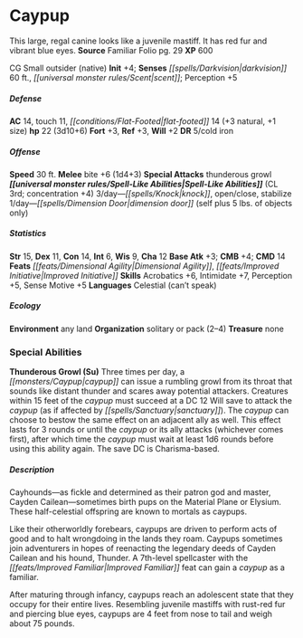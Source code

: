 ﻿---
cssclass: [monsters]
title1: Caypup
desc_short: This large, regal canine looks like a juvenile mastiff. It has red fur
  and vibrant blue eyes.
title2: Caypup
CR: 2
sources:
- name: Familiar Folio
  page: 29
  link: http://paizo.com/products/btpy98d3?Pathfinder-Player-Companion-Familiar-Folio
XP: 600
alignment: CG
size: Small
type: outsider
subtypes:
- native
initiative:
  bonus: 4
senses:
  darkvision: 60
  scent: true
AC:
  AC: 14
  touch: 11
  flat_footed: 14
  components:
    natural: 3
    size: 1
HP:
  HP: 22
  long: 3d10+6
saves:
  fort: 3
  ref: 3
  will: 2
DR:
- amount: 5
  weakness: cold iron
speeds:
  base: 30
attacks:
  melee:
  - - text: bite +6 (1d4+3)
      entries:
      - - damage: 1d4+3
      attack: bite
      bonus:
      - 6
  special:
  - thunderous growl
spell_like_abilities:
  entries:
  - name: knock
    source: default
    freq: 3/day
  - name: open/close
    source: default
    freq: 3/day
  - name: stabilize
    source: default
    freq: 3/day
  - name: dimension door
    source: default
    freq: 1/day
    other: self plus 5 lbs. of objects only
  sources:
  - name: default
    CL: 3
    concentration: 4
ability_scores:
  STR: 15
  DEX: 11
  CON: 14
  INT: 6
  WIS: 9
  CHA: 12
BAB: 3
CMB: 4
CMD: 14
feats:
- superscripts:
  - UC
  name: Dimensional Agility
- name: Improved Initiative
skills:
  Acrobatics: 6
  Intimidate: 7
  Perception: 5
  Sense Motive: 5
languages:
- Celestial (can't speak)
ecology:
  environment: any land
  organization: solitary or pack (2-4)
  treasure_type: none
special_abilities:
  Thunderous Growl (Su): Three times per day, a caypup can issue a rumbling growl
    from its throat that sounds like distant thunder and scares away potential attackers.
    Creatures within 15 feet of the caypup must succeed at a DC 12 Will save to attack
    the caypup (as if affected by sanctuary). The caypup can choose to bestow the
    same effect on an adjacent ally as well. This effect lasts for 3 rounds or until
    the caypup or its ally attacks (whichever comes first), after which time the caypup
    must wait at least 1d6 rounds before using this ability again. The save DC is
    Charisma-based.
desc_long: |-
  Cayhounds-as fickle and determined as their patron god and master, Cayden Cailean-sometimes birth pups on the Material Plane or Elysium. These half-celestial offspring are known to mortals as caypups.

   Like their otherworldly forebears, caypups are driven to perform acts of good and to halt wrongdoing in the lands they roam. Caypups sometimes join adventurers in hopes of reenacting the legendary deeds of Cayden Cailean and his hound, Thunder. A 7th-level spellcaster with the Improved Familiar feat can gain a caypup as a familiar.

   After maturing through infancy, caypups reach an adolescent state that they occupy for their entire lives. Resembling juvenile mastiffs with rust-red fur and piercing blue eyes, caypups are 4 feet from nose to tail and weigh about 75 pounds.

---

# Caypup
This large, regal canine looks like a juvenile mastiff. It has red fur and vibrant blue eyes.
**Source** Familiar Folio pg. 29
**XP** 600

CG Small outsider (native)
**Init** +4; **Senses** _[[spells/Darkvision|darkvision]]_ 60 ft., _[[universal monster rules/Scent|scent]]_; Perception +5

##### Defense

**AC** 14, touch 11, _[[conditions/Flat-Footed|flat-footed]]_ 14 (+3 natural, +1 size)
**hp** 22 (3d10+6)
**Fort** +3, **Ref** +3, **Will** +2
**DR** 5/cold iron

##### Offense
**Speed** 30 ft.
**Melee** bite +6 (1d4+3)
**Special Attacks** thunderous growl
**_[[universal monster rules/Spell-Like Abilities|Spell-Like Abilities]]_** (CL 3rd; concentration +4)
3/day—_[[spells/Knock|knock]]_, open/close, stabilize
1/day—_[[spells/Dimension Door|dimension door]]_ (self plus 5 lbs. of objects only)

##### Statistics
**Str** 15, **Dex** 11, **Con** 14, **Int** 6, **Wis** 9, **Cha** 12
**Base Atk** +3; **CMB** +4; **CMD** 14
**Feats** _[[feats/Dimensional Agility|Dimensional Agility]]_, _[[feats/Improved Initiative|Improved Initiative]]_
**Skills** Acrobatics +6, Intimidate +7, Perception +5, Sense Motive +5
**Languages** Celestial (can’t speak)

##### Ecology

**Environment** any land
**Organization** solitary or pack (2–4)
**Treasure** none

### Special Abilities

**Thunderous Growl (Su)** Three times per day, a _[[monsters/Caypup|caypup]]_ can issue a rumbling growl from its throat that sounds like distant thunder and scares away potential attackers. Creatures within 15 feet of the _caypup_ must succeed at a DC 12 Will save to attack the _caypup_ (as if affected by _[[spells/Sanctuary|sanctuary]]_). The _caypup_ can choose to bestow the same effect on an adjacent ally as well. This effect lasts for 3 rounds or until the _caypup_ or its ally attacks (whichever comes first), after which time the _caypup_ must wait at least 1d6 rounds before using this ability again. The save DC is Charisma-based.

##### Description

Cayhounds—as fickle and determined as their patron god and master, Cayden Cailean—sometimes birth pups on the Material Plane or Elysium. These half-celestial offspring are known to mortals as caypups.

Like their otherworldly forebears, caypups are driven to perform acts of good and to halt wrongdoing in the lands they roam. Caypups sometimes join adventurers in hopes of reenacting the legendary deeds of Cayden Cailean and his hound, Thunder. A 7th-level spellcaster with the _[[feats/Improved Familiar|Improved Familiar]]_ feat can gain a _caypup_ as a familiar.

After maturing through infancy, caypups reach an adolescent state that they occupy for their entire lives. Resembling juvenile mastiffs with rust-red fur and piercing blue eyes, caypups are 4 feet from nose to tail and weigh about 75 pounds.